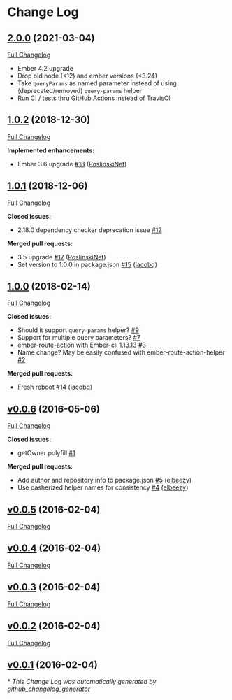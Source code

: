 # Change Log

## [2.0.0](https://github.com/peec/ember-transition-helper/tree/2.0.0) (2021-03-04)
[Full Changelog](https://github.com/peec/ember-transition-helper/compare/1.0.2...2.0.0)

- Ember 4.2 upgrade
- Drop old node (<12) and ember versions (<3.24)
- Take `queryParams` as named parameter instead of using (deprecated/removed) `query-params` helper
- Run CI / tests thru GitHub Actions instead of TravisCI

## [1.0.2](https://github.com/peec/ember-transition-helper/tree/1.0.2) (2018-12-30)
[Full Changelog](https://github.com/peec/ember-transition-helper/compare/1.0.1...1.0.2)

**Implemented enhancements:**

- Ember 3.6 upgrade [\#18](https://github.com/peec/ember-transition-helper/pull/18) ([PoslinskiNet](https://github.com/PoslinskiNet))

## [1.0.1](https://github.com/peec/ember-transition-helper/tree/1.0.1) (2018-12-06)
[Full Changelog](https://github.com/peec/ember-transition-helper/compare/1.0.0...1.0.1)

**Closed issues:**

- 2.18.0 dependency checker deprecation issue [\#12](https://github.com/peec/ember-transition-helper/issues/12)

**Merged pull requests:**

- 3.5 upgrade [\#17](https://github.com/peec/ember-transition-helper/pull/17) ([PoslinskiNet](https://github.com/PoslinskiNet))
- Set version to 1.0.0 in package.json [\#15](https://github.com/peec/ember-transition-helper/pull/15) ([jacobq](https://github.com/jacobq))

## [1.0.0](https://github.com/peec/ember-transition-helper/tree/1.0.0) (2018-02-14)
[Full Changelog](https://github.com/peec/ember-transition-helper/compare/v0.0.6...1.0.0)

**Closed issues:**

- Should it support `query-params` helper? [\#9](https://github.com/peec/ember-transition-helper/issues/9)
- Support for multiple query  parameters? [\#7](https://github.com/peec/ember-transition-helper/issues/7)
- ember-route-action with Ember-cli 1.13.13 [\#3](https://github.com/peec/ember-transition-helper/issues/3)
- Name change? May be easily confused with ember-route-action-helper [\#2](https://github.com/peec/ember-transition-helper/issues/2)

**Merged pull requests:**

- Fresh reboot [\#14](https://github.com/peec/ember-transition-helper/pull/14) ([jacobq](https://github.com/jacobq))

## [v0.0.6](https://github.com/peec/ember-transition-helper/tree/v0.0.6) (2016-05-06)
[Full Changelog](https://github.com/peec/ember-transition-helper/compare/v0.0.5...v0.0.6)

**Closed issues:**

- getOwner polyfill [\#1](https://github.com/peec/ember-transition-helper/issues/1)

**Merged pull requests:**

- Add author and repository info to package.json [\#5](https://github.com/peec/ember-transition-helper/pull/5) ([elbeezy](https://github.com/elbeezy))
- Use dasherized helper names for consistency [\#4](https://github.com/peec/ember-transition-helper/pull/4) ([elbeezy](https://github.com/elbeezy))

## [v0.0.5](https://github.com/peec/ember-transition-helper/tree/v0.0.5) (2016-02-04)
[Full Changelog](https://github.com/peec/ember-transition-helper/compare/v0.0.4...v0.0.5)

## [v0.0.4](https://github.com/peec/ember-transition-helper/tree/v0.0.4) (2016-02-04)
[Full Changelog](https://github.com/peec/ember-transition-helper/compare/v0.0.3...v0.0.4)

## [v0.0.3](https://github.com/peec/ember-transition-helper/tree/v0.0.3) (2016-02-04)
[Full Changelog](https://github.com/peec/ember-transition-helper/compare/v0.0.2...v0.0.3)

## [v0.0.2](https://github.com/peec/ember-transition-helper/tree/v0.0.2) (2016-02-04)
[Full Changelog](https://github.com/peec/ember-transition-helper/compare/v0.0.1...v0.0.2)

## [v0.0.1](https://github.com/peec/ember-transition-helper/tree/v0.0.1) (2016-02-04)


\* *This Change Log was automatically generated by [github_changelog_generator](https://github.com/skywinder/Github-Changelog-Generator)*
